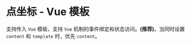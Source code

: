 # 点坐标 - Vue 模板

支持传入 `Vue` 模板，支持 `Vue` 机制的事件绑定和状态访问。**(推荐)**。当同时设置 `content` 和 `template` 时，优先 `content`。

<vuep template="#example"></vuep>

<script v-pre type="text/x-template" id="example">

  <template>
    <div class="amap-page-container">
      <el-amap
        vid="amapDemo"  
        :center="center"
        :zoom="zoom"
        class="amap-demo">
        <el-amap-marker v-for="marker in markers" :position="marker.position" :template="marker.template"></el-amap-marker>
      </el-amap>
    </div>
  </template>

  <style>
    .amap-demo {
      height: 300px;
    }
  </style>

  <script>
    module.exports = {
      data: function() {
        let self = this;

        return {
          zoom: 12,
          center: [121.59996, 31.197646],
          markers: [],
          markerRefs: [],
          source: 'click'
        };
      },

      created() {
        let self = this;
        let markers = [];
        let index = 0;

        let basePosition = [121.59996, 31.197646];
        let num = 10;

        for (let i = 0 ; i < num ; i++) {
          markers.push({
            position: [basePosition[0], basePosition[1] + i * 0.03],
            template: `<button @click="handler(${ i })">{{ source }} ${ i }</button>`
          });
        }
        this.markers = markers;
      },

      methods: {
        handler(index) {
          alert(`${ index } - trigger`);
        }
      }
    };
  </script>

</script>
